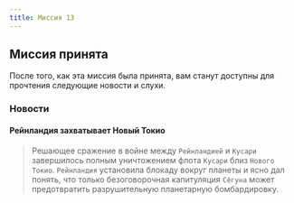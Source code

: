 ```yaml
---
title: Миссия 13
---
```


## Миссия принята

После того, как эта миссия была принята, вам станут доступны для прочтения следующие новости и слухи.

### Новости

#### Рейнландия захватывает Новый Токио
> Решающее сражение в войне между `Рейнландией` и `Кусари` завершилось полным уничтожением флота `Кусари` близ `Нового Токио`. `Рейнландия` установила блокаду вокруг планеты и ясно дал понять, что только безоговорочная капитуляция `Сёгуна` может предотвратить разрушительную планетарную бомбардировку.
